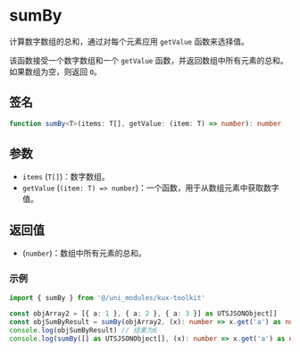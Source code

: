 # sumBy <Badge type="tip" text="^1.0.2" />

计算数字数组的总和，通过对每个元素应用 `getValue` 函数来选择值。

该函数接受一个数字数组和一个 `getValue` 函数，并返回数组中所有元素的总和。如果数组为空，则返回 `0`。

## 签名

```ts
function sumBy<T>(items: T[], getValue: (item: T) => number): number
```

## 参数

- `items` (`T[]`)：数字数组。
- `getValue` (`(item: T) => number`)：一个函数，用于从数组元素中获取数字值。

## 返回值

- (`number`)：数组中所有元素的总和。

### 示例

```ts
import { sumBy } from '@/uni_modules/kux-toolkit'

const objArray2 = [{ a: 1 }, { a: 2 }, { a: 3 }] as UTSJSONObject[]
const objSumByResult = sumBy(objArray2, (x): number => x.get('a') as number)
console.log(objSumByResult) // 结果为6
console.log(sumBy([] as UTSJSONObject[], (x): number => x.get('a') as number)) // 结果为0
```

